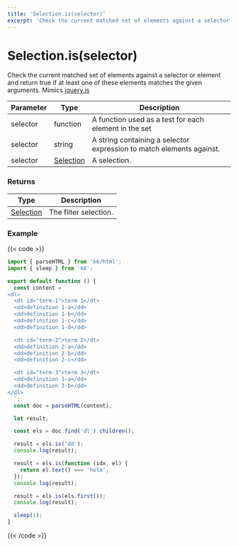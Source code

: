 ```yaml
---
title: 'Selection.is(selector)'
excerpt: 'Check the current matched set of elements against a selector or element and return true if at least one of these elements matches the given arguments.'
---
```


# Selection.is(selector)

Check the current matched set of elements against a selector or element and return true if at least one of these elements matches the given arguments.
Mimics [jquery.is](https://api.jquery.com/is/)

| Parameter | Type                                                                                   | Description                                                          |
| --------- | -------------------------------------------------------------------------------------- | -------------------------------------------------------------------- |
| selector  | function                                                                               | A function used as a test for each element in the set                |
| selector  | string                                                                                 | A string containing a selector expression to match elements against. |
| selector  | [Selection](https://grafana.com/docs/k6/<K6_VERSION>/javascript-api/k6-html/selection) | A selection.                                                         |

### Returns

| Type                                                                                   | Description           |
| -------------------------------------------------------------------------------------- | --------------------- |
| [Selection](https://grafana.com/docs/k6/<K6_VERSION>/javascript-api/k6-html/selection) | The filter selection. |

### Example

{{< code >}}

```javascript
import { parseHTML } from 'k6/html';
import { sleep } from 'k6';

export default function () {
  const content = `
<dl>
  <dt id="term-1">term 1</dt>
  <dd>definition 1-a</dd>
  <dd>definition 1-b</dd>
  <dd>definition 1-c</dd>
  <dd>definition 1-d</dd>

  <dt id="term-2">term 2</dt>
  <dd>definition 2-a</dd>
  <dd>definition 2-b</dd>
  <dd>definition 2-c</dd>

  <dt id="term-3">term 3</dt>
  <dd>definition 3-a</dd>
  <dd>definition 3-b</dd>
</dl>
  `;
  const doc = parseHTML(content);

  let result;

  const els = doc.find('dl').children();

  result = els.is('dd');
  console.log(result);

  result = els.is(function (idx, el) {
    return el.text() === 'hola';
  });
  console.log(result);

  result = els.is(els.first());
  console.log(result);

  sleep(1);
}
```

{{< /code >}}
